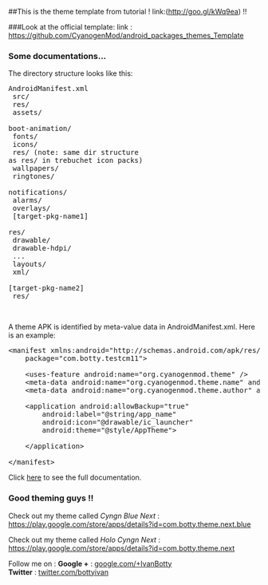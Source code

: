 ##This is the theme template from tutorial !
link:(http://goo.gl/kWq9ea) !!

###Look at the official template:
link : https://github.com/CyanogenMod/android_packages_themes_Template


### Some documentations...
The directory structure looks like this:<br><pre>
AndroidManifest.xml<br>
src/<br>
res/<br>
assets/<br>
  boot-animation/<br>
  fonts/<br>
  icons/<br>
    res/ (note: same dir structure as res/ in trebuchet icon packs)<br>
  wallpapers/<br>
  ringtones/<br>
  notifications/<br>
  alarms/<br>
  overlays/<br>
      [target-pkg-name1]<br>
          res/<br>
           drawable/<br>
           drawable-hdpi/<br>
           ...<br>
           layouts/<br>
           xml/<br>
      [target-pkg-name2]<br>
          res/</pre><br>
      
A theme APK is identified by meta-value data in AndroidManifest.xml. Here is an example:<br>
<pre><div class="line" id="LC1"><span class="nt">&lt;manifest</span> <span class="na">xmlns:android=</span><span class="s">"http://schemas.android.com/apk/res/android"</span></div><div class="line" id="LC2">&nbsp;&nbsp;&nbsp;&nbsp;<span class="na">package=</span><span class="s">"com.botty.testcm11"</span><span class="nt">&gt;</span></div><div class="line" id="LC3"><br></div><div class="line" id="LC4">&nbsp;&nbsp;&nbsp;&nbsp;<span class="nt">&lt;uses-feature</span> <span class="na">android:name=</span><span class="s">"org.cyanogenmod.theme"</span> <span class="nt">/&gt;</span></div><div class="line" id="LC5">&nbsp;&nbsp;&nbsp;&nbsp;<span class="nt">&lt;meta-data</span> <span class="na">android:name=</span><span class="s">"org.cyanogenmod.theme.name"</span> <span class="na">android:value=</span><span class="s">"My Test Theme"</span><span class="nt">/&gt;</span></div><div class="line" id="LC6">&nbsp;&nbsp;&nbsp;&nbsp;<span class="nt">&lt;meta-data</span> <span class="na">android:name=</span><span class="s">"org.cyanogenmod.theme.author"</span> <span class="na">android:value=</span><span class="s">"Botty Ivan"</span> <span class="nt">/&gt;</span></div><div class="line" id="LC7"><br></div><div class="line" id="LC8">&nbsp;&nbsp;&nbsp;&nbsp;<span class="nt">&lt;application</span> <span class="na">android:allowBackup=</span><span class="s">"true"</span></div><div class="line" id="LC9">&nbsp;&nbsp;&nbsp;&nbsp;&nbsp;&nbsp;&nbsp;&nbsp;<span class="na">android:label=</span><span class="s">"@string/app_name"</span></div><div class="line" id="LC10">&nbsp;&nbsp;&nbsp;&nbsp;&nbsp;&nbsp;&nbsp;&nbsp;<span class="na">android:icon=</span><span class="s">"@drawable/ic_launcher"</span></div><div class="line" id="LC11">&nbsp;&nbsp;&nbsp;&nbsp;&nbsp;&nbsp;&nbsp;&nbsp;<span class="na">android:theme=</span><span class="s">"@style/AppTheme"</span><span class="nt">&gt;</span></div><div class="line" id="LC12"><br></div><div class="line" id="LC13">&nbsp;&nbsp;&nbsp;&nbsp;<span class="nt">&lt;/application&gt;</span></div><div class="line" id="LC14"><br></div><div class="line" id="LC15"><span class="nt">&lt;/manifest&gt;</span></div></pre>
Click <a href="http://review.cyanogenmod.org/#/c/62375/">here</a> to see the full documentation.

### Good theming guys !!

Check out my theme called *Cyngn Blue Next* : https://play.google.com/store/apps/details?id=com.botty.theme.next.blue

Check out my theme called *Holo Cyngn Next* : https://play.google.com/store/apps/details?id=com.botty.theme.next

Follow me on : 
<b>Google +</b> : <a href="google.com/+IvanBotty">google.com/+IvanBotty</a><br>
<b>Twitter</b> : <a href="twitter.com/bottyivan">twitter.com/bottyivan</a>
